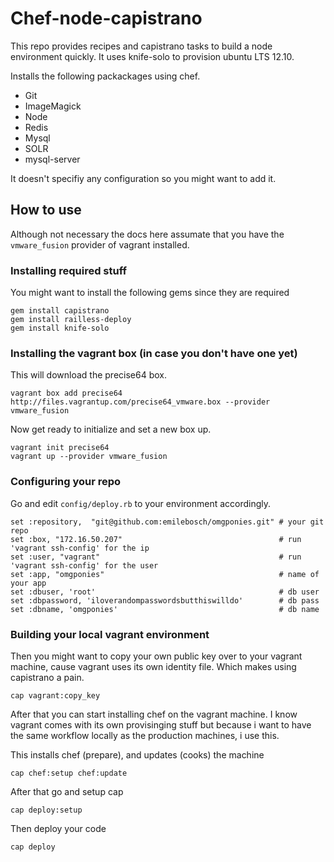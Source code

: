 # Chef-node-capistrano

This repo provides recipes and capistrano tasks to build a node environment quickly.
It uses knife-solo to provision ubuntu LTS 12.10. 

Installs the following packackages using chef.

- Git
- ImageMagick
- Node
- Redis
- Mysql
- SOLR
- mysql-server

It doesn't specifiy any configuration so you might want to add it.

## How to use

Although not necessary the docs here assumate that you have the ``vmware_fusion`` provider of vagrant installed.

### Installing required stuff

You might want to install the following gems since they are required

	gem install capistrano
	gem install railless-deploy		
	gem install knife-solo
	
### Installing the vagrant box (in case you don't have one yet)
This will download the precise64 box.

	vagrant box add precise64 http://files.vagrantup.com/precise64_vmware.box --provider vmware_fusion
	
Now get ready to initialize and set a new box up.

	vagrant init precise64
	vagrant up --provider vmware_fusion
	
### Configuring your repo 

Go and edit ``config/deploy.rb`` to your environment accordingly.

	set :repository,  "git@github.com:emilebosch/omgponies.git" # your git repo
	set :box, "172.16.50.207"                                   # run 'vagrant ssh-config' for the ip
	set :user, "vagrant"                                        # run 'vagrant ssh-config' for the user
	set :app, "omgponies"                                       # name of your app
	set :dbuser, 'root'                                         # db user
	set :dbpassword, 'iloverandompasswordsbutthiswilldo'        # db pass
	set :dbname, 'omgponies'                                    # db name
	
### Building your local vagrant environment
Then you might want to copy your own public key over to your vagrant machine, cause vagrant uses its own identity file. Which makes using capistrano a pain. 

	cap vagrant:copy_key
	
After that you can start installing chef on the vagrant machine. I know vagrant comes with its own provisinging stuff but because i want to have the same workflow locally as the production machines, i use this.

This installs chef (prepare), and updates (cooks) the machine

	cap chef:setup chef:update

After that go and setup cap

	cap deploy:setup
	
Then deploy your code

	cap deploy